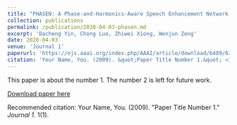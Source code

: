 ```yaml
---
title: "PHASEN: A Phase-and-Harmonics-Aware Speech Enhancement Network."
collection: publications
permalink: /publication/2020-04-03-phasen.md
excerpt: 'Dacheng Yin, Chong Luo, Zhiwei Xiong, Wenjun Zeng'
date: 2020-04-03
venue: 'Journal 1'
paperurl: 'https://ojs.aaai.org/index.php/AAAI/article/download/6489/6345'
citation: 'Your Name, You. (2009). &quot;Paper Title Number 1.&quot; <i>Journal 1</i>. 1(1).'
---
```

This paper is about the number 1. The number 2 is left for future work.

[Download paper here](https://ojs.aaai.org/index.php/AAAI/article/download/6489/6345)

Recommended citation: Your Name, You. (2009). "Paper Title Number 1." <i>Journal 1</i>. 1(1).